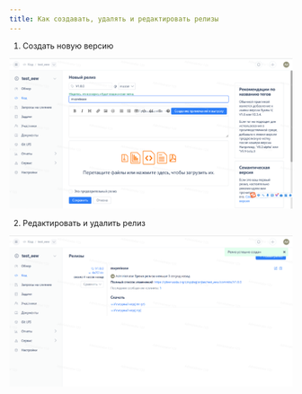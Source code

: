 ```yaml
---
title: Как создавать, удалять и редактировать релизы
---
```


1. Создать новую версию

![Описание изображения](../../../../../assets/image146.png)

2. Редактировать и удалить релиз

![Описание изображения](../../../../../assets/image148.png)